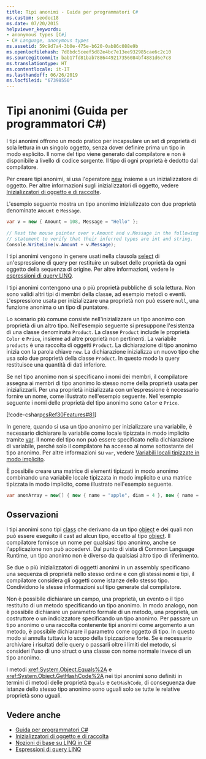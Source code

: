 ```yaml
---
title: Tipi anonimi - Guida per programmatori C#
ms.custom: seodec18
ms.date: 07/20/2015
helpviewer_keywords:
- anonymous types [C#]
- C# Language, anonymous types
ms.assetid: 59c9d7a4-3b0e-475e-b620-0ab86c088e9b
ms.openlocfilehash: 7d8bdc5ceef5d82e4bc7e13ee932985cae6c2c10
ms.sourcegitcommit: bab17fd81bab7886449217356084bf4881d6e7c8
ms.translationtype: HT
ms.contentlocale: it-IT
ms.lasthandoff: 06/26/2019
ms.locfileid: "67398550"
---
```

# <a name="anonymous-types-c-programming-guide"></a>Tipi anonimi (Guida per programmatori C#)

I tipi anonimi offrono un modo pratico per incapsulare un set di proprietà di sola lettura in un singolo oggetto, senza dover definire prima un tipo in modo esplicito. Il nome del tipo viene generato dal compilatore e non è disponibile a livello di codice sorgente. Il tipo di ogni proprietà è dedotto dal compilatore.  
  
 Per creare tipi anonimi, si usa l'operatore [new](../../../csharp/language-reference/operators/new-operator.md) insieme a un inizializzatore di oggetto. Per altre informazioni sugli inizializzatori di oggetto, vedere [Inizializzatori di oggetto e di raccolte](../../../csharp/programming-guide/classes-and-structs/object-and-collection-initializers.md).  
  
 L'esempio seguente mostra un tipo anonimo inizializzato con due proprietà denominate `Amount` e `Message`.  
  
```csharp  
var v = new { Amount = 108, Message = "Hello" };  
  
// Rest the mouse pointer over v.Amount and v.Message in the following  
// statement to verify that their inferred types are int and string.  
Console.WriteLine(v.Amount + v.Message);  
```  
  
 I tipi anonimi vengono in genere usati nella clausola [select](../../../csharp/language-reference/keywords/select-clause.md) di un'espressione di query per restituire un subset delle proprietà da ogni oggetto della sequenza di origine. Per altre informazioni, vedere le [espressioni di query LINQ](../../../csharp/programming-guide/linq-query-expressions/index.md).  
  
 I tipi anonimi contengono una o più proprietà pubbliche di sola lettura. Non sono validi altri tipi di membri della classe, ad esempio metodi o eventi. L'espressione usata per inizializzare una proprietà non può essere `null`, una funzione anonima o un tipo di puntatore.  
  
 Lo scenario più comune consiste nell'inizializzare un tipo anonimo con proprietà di un altro tipo. Nell'esempio seguente si presuppone l'esistenza di una classe denominata `Product`. La classe `Product` include le proprietà `Color` e `Price`, insieme ad altre proprietà non pertinenti. La variabile `products` è una raccolta di oggetti `Product`. La dichiarazione di tipo anonimo inizia con la parola chiave `new`. La dichiarazione inizializza un nuovo tipo che usa solo due proprietà della classe `Product`. In questo modo la query restituisce una quantità di dati inferiore.  
  
 Se nel tipo anonimo non si specificano i nomi dei membri, il compilatore assegna ai membri di tipo anonimo lo stesso nome della proprietà usata per inizializzarli. Per una proprietà inizializzata con un'espressione è necessario fornire un nome, come illustrato nell'esempio seguente. Nell'esempio seguente i nomi delle proprietà del tipo anonimo sono `Color` e `Price`.  
  
 [!code-csharp[csRef30Features#81](~/samples/snippets/csharp/VS_Snippets_VBCSharp/csRef30Features/CS/csref30.cs#81)]  
  
 In genere, quando si usa un tipo anonimo per inizializzare una variabile, è necessario dichiarare la variabile come locale tipizzata in modo implicito tramite [var](../../../csharp/language-reference/keywords/var.md). Il nome del tipo non può essere specificato nella dichiarazione di variabile, perché solo il compilatore ha accesso al nome sottostante del tipo anonimo. Per altre informazioni su `var`, vedere [Variabili locali tipizzate in modo implicito](../../../csharp/programming-guide/classes-and-structs/implicitly-typed-local-variables.md).  
  
 È possibile creare una matrice di elementi tipizzati in modo anonimo combinando una variabile locale tipizzata in modo implicito e una matrice tipizzata in modo implicito, come illustrato nell'esempio seguente.  
  
```csharp  
var anonArray = new[] { new { name = "apple", diam = 4 }, new { name = "grape", diam = 1 }};  
```  
  
## <a name="remarks"></a>Osservazioni  
 I tipi anonimi sono tipi [class](../../../csharp/language-reference/keywords/class.md) che derivano da un tipo [object](../../../csharp/language-reference/keywords/object.md) e dei quali non può essere eseguito il cast ad alcun tipo, eccetto al tipo [object](../../../csharp/language-reference/keywords/object.md). Il compilatore fornisce un nome per qualsiasi tipo anonimo, anche se l'applicazione non può accedervi. Dal punto di vista di Common Language Runtime, un tipo anonimo non è diverso da qualsiasi altro tipo di riferimento.  
  
 Se due o più inizializzatori di oggetti anonimi in un assembly specificano una sequenza di proprietà nello stesso ordine e con gli stessi nomi e tipi, il compilatore considera gli oggetti come istanze dello stesso tipo. Condividono le stesse informazioni sul tipo generate dal compilatore.  
  
 Non è possibile dichiarare un campo, una proprietà, un evento o il tipo restituito di un metodo specificando un tipo anonimo. In modo analogo, non è possibile dichiarare un parametro formale di un metodo, una proprietà, un costruttore o un indicizzatore specificando un tipo anonimo. Per passare un tipo anonimo o una raccolta contenente tipi anonimi come argomento a un metodo, è possibile dichiarare il parametro come oggetto di tipo. In questo modo si annulla tuttavia lo scopo della tipizzazione forte. Se è necessario archiviare i risultati delle query o passarli oltre i limiti del metodo, si consideri l'uso di uno struct o una classe con nome normale invece di un tipo anonimo.  
  
 I metodi <xref:System.Object.Equals%2A> e <xref:System.Object.GetHashCode%2A> nei tipi anonimi sono definiti in termini di metodi delle proprietà `Equals` e `GetHashCode`, di conseguenza due istanze dello stesso tipo anonimo sono uguali solo se tutte le relative proprietà sono uguali.  
  
## <a name="see-also"></a>Vedere anche

- [Guida per programmatori C#](../../../csharp/programming-guide/index.md)
- [Inizializzatori di oggetto e di raccolta](../../../csharp/programming-guide/classes-and-structs/object-and-collection-initializers.md)
- [Nozioni di base su LINQ in C#](../../../csharp/programming-guide/concepts/linq/getting-started-with-linq.md)
- [Espressioni di query LINQ](../../../csharp/programming-guide/linq-query-expressions/index.md)
